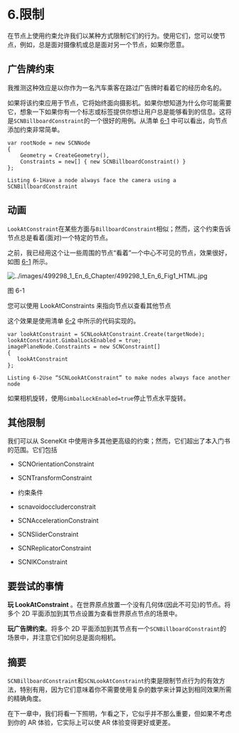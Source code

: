 # 6.限制

在节点上使用约束允许我们以某种方式限制它们的行为。使用它们，您可以使节点，例如，总是面对摄像机或总是面对另一个节点，如果你愿意。

## 广告牌约束

我推测这种效应是以你作为一名汽车乘客在路过广告牌时看着它的经历命名的。

如果将该约束应用于节点，它将始终面向摄影机。如果你想知道为什么你可能需要它，想象一下如果你有一个标志或标签提供你想让用户总是能够看到的信息。这将是`SCNBillboardConstraint`的一个很好的用例。从清单 [6-1](#PC1) 中可以看出，向节点添加约束非常简单。

```
var rootNode = new SCNNode
{
    Geometry = CreateGeometry(),
    Constraints = new[] { new SCNBillboardConstraint() }
};

Listing 6-1Have a node always face the camera using a SCNBillboardConstraint

```

## 动画

`LookAtConstraint`在某些方面与`BillboardConstraint`相似；然而，这个约束告诉节点总是看着(面对)一个特定的节点。

之前，我已经用这个让一些周围的节点“看着”一个中心不可见的节点，效果很好，如图 [6-1](#Fig1) 所示。

![../images/499298_1_En_6_Chapter/499298_1_En_6_Fig1_HTML.jpg](../images/499298_1_En_6_Chapter/499298_1_En_6_Fig1_HTML.jpg)

图 6-1

您可以使用 LookAtConstraints 来指向节点以查看其他节点

这个效果是使用清单 [6-2](#PC2) 中所示的代码实现的。

```
var lookAtConstraint = SCNLookAtConstraint.Create(targetNode);
lookAtConstraint.GimbalLockEnabled = true;
imagePlaneNode.Constraints = new SCNConstraint[]
{
   lookAtConstraint
};

Listing 6-2Use “SCNLookAtConstraint” to make nodes always face another node

```

如果相机旋转，使用`GimbalLockEnabled=true`停止节点水平旋转。

## 其他限制

我们可以从 SceneKit 中使用许多其他更高级的约束；然而，它们超出了本入门书的范围。它们包括

*   SCNOrientationConstraint

*   SCNTransformConstraint

*   约束条件

*   scnavoidoccluderconstrait

*   SCNAccelerationConstraint

*   SCNSliderConstraint

*   SCNReplicatorConstraint

*   SCNIKConstraint

## 要尝试的事情

**玩 LookAtConstraint** 。在世界原点放置一个没有几何体(因此不可见)的节点。将多个 2D 平面添加到其节点设置为查看世界原点节点的场景中。

**玩广告牌约束**。将多个 2D 平面添加到其节点有一个`SCNBillboardConstraint`的场景中，并注意它们如何总是面向相机。

## 摘要

`SCNBillboardConstraint`和`SCNLookAtConstraint`约束是限制节点行为的有效方法，特别有用，因为它们意味着你不需要使用复杂的数学来计算达到相同效果所需的精确角度。

在下一章中，我们将看一下照明，乍看之下，它似乎并不那么重要，但如果不考虑到你的 AR 体验，它实际上可以使 AR 体验变得更好或更差。